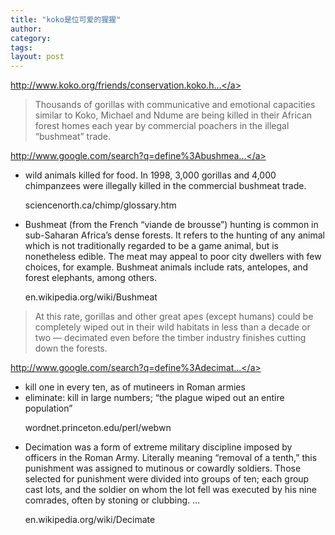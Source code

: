```yaml
---
title: "koko是位可爱的猩猩"
author:
category: 
tags: 
layout: post
---
```

<a href="http://www.koko.org/friends/conservation.koko.html">http://www.koko.org/friends/conservation.koko.h...</a>

<blockquote>

Thousands of gorillas with communicative and emotional capacities similar to Koko, Michael and Ndume are being killed in their African forest homes each year by commercial poachers in the illegal “bushmeat” trade.

</blockquote>

<a href="http://www.google.com/search?q=define%3Abushmeat">http://www.google.com/search?q=define%3Abushmea...</a>

<ul>

<li>wild animals killed for food. In 1998, 3,000 gorillas and 4,000 chimpanzees were illegally killed in the commercial bushmeat trade.

sciencenorth.ca/chimp/glossary.htm</li>

<li>Bushmeat (from the French “viande de brousse”) hunting is common in sub-Saharan Africa’s dense forests. It refers to the hunting of any animal which is not traditionally regarded to be a game animal, but is nonetheless edible. The meat may appeal to poor city dwellers with few choices, for example. Bushmeat animals include rats, antelopes, and forest elephants, among others.

en.wikipedia.org/wiki/Bushmeat</li>

</ul>

<blockquote>

At this rate, gorillas and other great apes (except humans) could be completely wiped out in their wild habitats in less than a decade or two — decimated even before the timber industry finishes cutting down the forests.

</blockquote>

<a href="http://www.google.com/search?q=define%3Adecimate">http://www.google.com/search?q=define%3Adecimat...</a>

<ul>

<li>kill one in every ten, as of mutineers in Roman armies</li>

<li>eliminate: kill in large numbers; “the plague wiped out an entire population”

wordnet.princeton.edu/perl/webwn</li>

<li>Decimation was a form of extreme military discipline imposed by officers in the Roman Army. Literally meaning “removal of a tenth,” this punishment was assigned to mutinous or cowardly soldiers. Those selected for punishment were divided into groups of ten; each group cast lots, and the soldier on whom the lot fell was executed by his nine comrades, often by stoning or clubbing. …

en.wikipedia.org/wiki/Decimate</li>

</ul>

